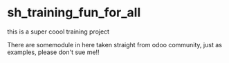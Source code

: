 # sh_training_fun_for_all
this is a super coool training project 

There are somemodule in here taken straight from odoo community, just as examples, please don't sue me!!
